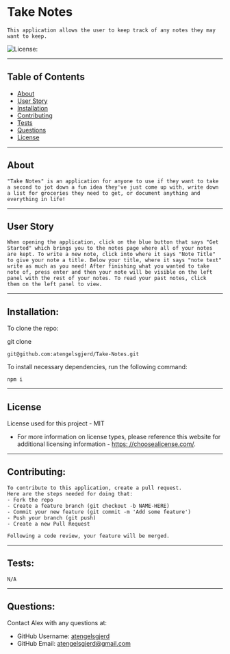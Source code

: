 # Take Notes
  
    This application allows the user to keep track of any notes they may want to keep.
  
  ![License:](https://img.shields.io/badge/License-MIT-yellow.svg)
    
  ---
  ## Table of Contents
  * [About](#about)
  * [User Story](#user-story)
  * [Installation](#installation)
  * [Contributing](#contributing)
  * [Tests](#tests)
  * [Questions](#questions)
  * [License](#license)
  
  ---
  ## About
  
    "Take Notes" is an application for anyone to use if they want to take a second to jot down a fun idea they've just come up with, write down a list for groceries they need to get, or document anything and everything in life!
  
  ---
  
  ## User Story
  ```
  When opening the application, click on the blue button that says "Get Started" which brings you to the notes page where all of your notes are kept. To write a new note, click into where it says "Note Title" to give your note a title. Below your title, where it says "note text" write as much as you need! After finishing what you wanted to take note of, press enter and then your note will be visible on the left panel with the rest of your notes. To read your past notes, click  them on the left panel to view.
  ``` 
  
  ---
  
  ## Installation:
    
    
  To clone the repo:
    
  git clone 
  ```
  git@github.com:atengelsgjerd/Take-Notes.git
  ```

  To install necessary dependencies, run the following command:
  ```
  npm i
  ```
  
  ---
  
   ## License
  License used for this project - MIT
  * For more information on license types, please reference this website
  for additional licensing information - [https: //choosealicense.com/](https://choosealicense.com/).
  
  ---
  
  ## Contributing:


    
    To contribute to this application, create a pull request.
    Here are the steps needed for doing that:
    - Fork the repo
    - Create a feature branch (git checkout -b NAME-HERE)
    - Commit your new feature (git commit -m 'Add some feature')
    - Push your branch (git push)
    - Create a new Pull Request
  
    Following a code review, your feature will be merged.
  
  
  ---
  
  ## Tests:
    N/A
  
  ---
  
  ## Questions:
  Contact Alex with any questions at:
  * GitHub Username: [atengelsgjerd](https://github.com/atengelsgjerd)
  * GitHub Email: atengelsgjerd@gmail.com